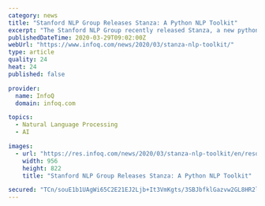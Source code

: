 ```yaml
---
category: news
title: "Stanford NLP Group Releases Stanza: A Python NLP Toolkit"
excerpt: "The Stanford NLP Group recently released Stanza, a new python natural language processing toolkit. Stanza features both a language-agnostic fully neural pipeline for text analysis (supporting 66 human languages), and a python interface to Stanford's CoreNLP java software. Stanza version 1.0.0 is the next version of the library previously known ..."
publishedDateTime: 2020-03-29T09:02:00Z
webUrl: "https://www.infoq.com/news/2020/03/stanza-nlp-toolkit/"
type: article
quality: 24
heat: 24
published: false

provider:
  name: InfoQ
  domain: infoq.com

topics:
  - Natural Language Processing
  - AI

images:
  - url: "https://res.infoq.com/news/2020/03/stanza-nlp-toolkit/en/resources/55image1-1585468894218.png"
    width: 956
    height: 822
    title: "Stanford NLP Group Releases Stanza: A Python NLP Toolkit"

secured: "TCn/souE1b1UAgWi65C2E21EJ2Ljb+It3VmKgts/3SBJbfklGazvw2GL8HR2lgwbonQ6zEXM8a1aqQ1+crznf0u0QRb1ovH0DD3ittb8UkNgfBKTrgWAMTcOQhHJaYA2N3FzBu+To+S88ccr+YeLGJ0hQYuBpLi74Z0g+KJfgOs/GL72XJ/ccwBxgFKG+R2reNfgocArbgdpJu7Pd1BI/EdghRzzEPJkP7Hz7s7Tl4Y04MdBAiSoljjwpqt/8W5MA5yWoQfFFYs/d1GZlgjcIIfMQign9ehDqOTkKSsTJHEEvTeHGwnmatxmoPWA8BTJ;c/s0b5jK1BCgzi+FRood8g=="
---
```


